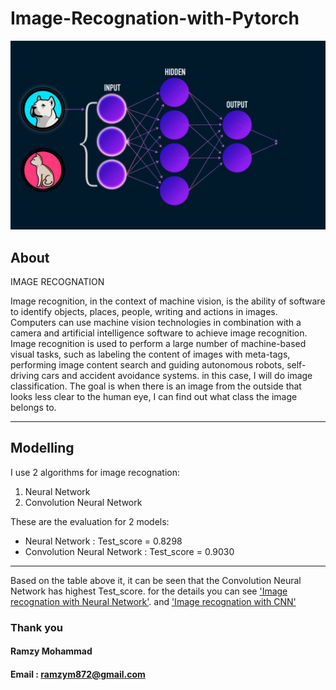 # Image-Recognation-with-Pytorch

![MachinLearning.jpg](nn.gif)

About
-------

IMAGE RECOGNATION

Image recognition, in the context of machine vision, is the ability of software to identify objects, places, people, writing and actions in images. Computers can use machine vision technologies in combination with a camera and artificial intelligence software to achieve image recognition.
Image recognition is used to perform a large number of machine-based visual tasks, such as labeling the content of images with meta-tags, performing image content search and guiding autonomous robots, self-driving cars and accident avoidance systems.
in this case, I will do image classification. The goal is when there is an image from the outside that looks less clear to the human eye, I can find out what class the image belongs to.

__________

Modelling
----------
I use 2 algorithms for image recognation:
1.	Neural Network
2.	Convolution Neural Network


These are the evaluation for 2 models:
-	Neural Network : Test_score = 0.8298 
-	Convolution Neural Network : Test_score = 0.9030
___________

Based on the table above it, it can be seen that the Convolution Neural Network has highest Test_score.
for the details you can see <a href="https://github.com/ramzymohammad/Image-Recognation-with-Pythorch/blob/main/Image_Recognation%20with%20Neural%20Network.ipynb">'Image recognation with Neural Network'</a>. and <a href="https://github.com/ramzymohammad/Image-Recognation-with-Pythorch/blob/main/Image_Recognation%20with%20CNN.ipynb">'Image recognation with CNN'</a>
 

### Thank you 

#### Ramzy Mohammad
#### Email : ramzym872@gmail.com
